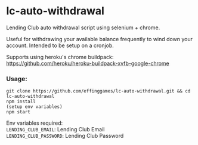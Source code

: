 # lc-auto-withdrawal
Lending Club auto withdrawal script using selenium + chrome.   

Useful for withdrawing your available balance frequently to wind down your account. Intended to be setup on a cronjob.  

Supports using heroku's chrome buildpack: https://github.com/heroku/heroku-buildpack-xvfb-google-chrome   

### Usage:

```
git clone https://github.com/effinggames/lc-auto-withdrawal.git && cd lc-auto-withdrawal
npm install
(setup env variables)
npm start
```

Env variables required:  
`LENDING_CLUB_EMAIL`: Lending Club Email  
`LENDING_CLUB_PASSWORD`: Lending Club Password  

